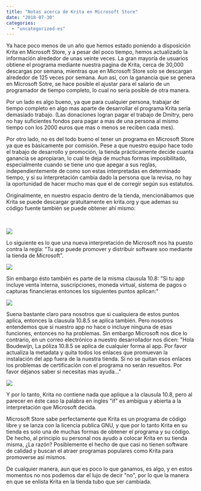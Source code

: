```yaml
---
title: "Notas acerca de Krita en Microsoft Store"
date: "2018-07-30"
categories: 
  - "uncategorized-es"
---
```


Ya hace poco menos de un año que hemos estado poniendo a disposición Krita en Microsoft Store, y a pesar del poco tiempo, hemos actualizado la información alrededor de unas veinte veces. La gran mayoría de usuarios obtiene el programa mediante nuestra pagina de Krita, cerca de 30,000 descargas por semana, mientras que en Microsoft Store solo se descargan alrededor de 125 veces por semana. Aun así, con la ganancia que se genera en Microsoft Sotre, se hace posible el ajustar para el salario de un programador de tiempo completo, lo cual no sería posible de otra manera.

Por un lado es algo bueno, ya que para cualquier persona, trabajar de tiempo completo en algo mas aparte de desarrollar el programa Krita sería demasiado trabajo. (Las donaciones logran pagar el trabajo de Dmitry, pero no hay suficientes fondos para pagar a mas de una persona al mismo tiempo con los 2000 euros que mas o menos se reciben cada mes).

Por otro lado, no es del todo bueno el tener un programa en Microsoft Store ya que es básicamente por comisión. Pese a que nuestro equipo hace todo el trabajo de desarrollo y promoción, la tienda prácticamente decide cuanta ganancia se apropiaran, lo cual te deja de muchas formas imposibilitado, especialmente cuando se tiene uno que apegar a sus reglas, independientemente de como son estas interpretadas en determinado tiempo, y si su interpretación cambia dado la persona que la revisa, no hay la oportunidad de hacer mucho mas que el de corregir según sus estatutos.

Originalmente, en nuestro espacio dentro de la tienda, mencionábamos que Krita se puede descargar gratuitamente en krita.org y que ademas su código fuente también se puede obtener ahí mismo:

 

[![](/images/posts/2018/store_listing-1024x980.png)](https://krita.org/wp-content/uploads/2018/07/store_listing.png)

Lo siguiente es lo que una nueva interpretación de Microsoft nos ha puesto contra la regla: "Tu app puede promover y distribuir software soo mediante la tienda de Microsoft".

[![](/images/posts/2018/Screenshot_20180730_151859.png)](https://krita.org/wp-content/uploads/2018/07/Screenshot_20180730_151859.png)

Sin embargo ésto también es parte de la misma clausula 10.8: "Si tu app incluye venta interna, suscripciones, moneda virtual, sistema de pagos o capturas financieras entonces los siguientes puntos aplican:"

[![](/images/posts/2018/Screenshot_20180730_151934-1024x138.png)](https://krita.org/wp-content/uploads/2018/07/Screenshot_20180730_151934.png)

Suena bastante claro para nosotros que si cualquiera de estos puntos aplica, entonces la clausula 10.8.5 se aplica también. Pero nosotros entendemos que si nuestro app no hace o incluye ninguna de esas funciones, entonces no ha problemas. Sin embargo Microsoft nos dice lo contrario, en un correo electrónico a nuestro desarrollador nos dicen: "Hola Boudewijn, La póliza 10.8.5 se aplica de cualquier forma al app. Por favor actualiza la metadata y quita todos los enlaces que promuevan la instalación del app fuera de la nuestra tienda. Si no se quitan esos enlaces los problemas de certificación con el programa no serán resueltos. Por favor déjanos saber si necesitas mas ayuda..."

[![](/images/posts/2018/mail_microsoft-1024x443.png)](https://krita.org/wp-content/uploads/2018/07/mail_microsoft.png)

Y por lo tanto, Krita no contiene nada que aplique a la clausula 10.8, pero al parecer en éste caso la palabra en ingles "if" es ambigua y abierta a la interpretación que Microsoft decida.

Microsoft Store sabe perfectamente que Krita es un programa de código libre y se lanza con la licencia publica GNU, y que por lo tanto Krita en su tienda es solo una de muchas formas de obtener el programa y su código. De hecho, al principio su personal nos ayudo a colocar Krita en su tienda misma, ¿La razón? Posiblemente el hecho de que casi no tienen software de calidad y buscan el atraer programas populares como Krita para promoverse así mismos.

De cualquier manera, aun que es poco lo que ganamos, es algo, y en estos momentos no nos podemos dar el lujo de decir "no", por lo que la manera en que se enlista Krita en la tienda tubo que ser cambiada.

